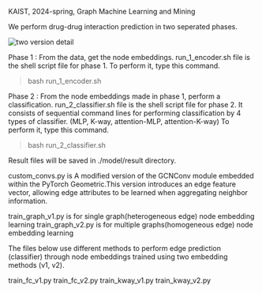 KAIST, 2024-spring, Graph Machine Learning and Mining

We perform drug-drug interaction prediction in two seperated phases. 


![two version detail](https://github.com/MS-JUNG/Graph-Machine-Learning-and-Mining-DDI-prediction-project/assets/95337623/8179dda1-dbd2-4f89-a56e-e1be120700ec)


Phase 1 : From the data, get the node embeddings.
 run_1_encoder.sh file is the shell script file for phase 1.
 To perform it, type this command.

> bash run_1_encoder.sh

Phase 2 : From the node embeddings made in phase 1, perform a classification.
 run_2_classifier.sh file is the shell script file for phase 2. 
 It consists of sequential command lines for performing classification by 4 types of classifier. (MLP, K-way, attention-MLP, attention-K-way)
 To perform it, type this command. 

> bash run_2_classifier.sh

Result files will be saved in ./model/result directory. 


custom_convs.py is A modified version of the GCNConv module embedded within the PyTorch Geometric.This version introduces an edge feature vector, allowing edge attributes to be learned when aggregating neighbor information.

train_graph_v1.py is for single graph(heterogeneous edge) node embedding learning
train_graph_v2.py is for multiple graphs(homogeneous edge) node embedding learning


The files below use different methods to perform edge prediction (classifier)
through node embeddings trained using two embedding methods (v1, v2).

train_fc_v1.py
train_fc_v2.py
train_kway_v1.py
train_kway_v2.py





